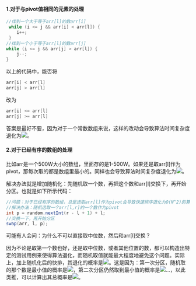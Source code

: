 #### 1.对于与pivot值相同的元素的处理
```java
//找到一个大于等于arr[l]的数arr[i]
 while (i <= j && arr[i] < arr[l]) {
    i++;
 }
//找到一个小于等于arr[l]的数arr[j]
while (i <= j && arr[j] > arr[l]) {
	j--;
}
```
以上的代码中，能否将

```java
arr[i] < arr[l]
arr[j] > arr[l]
```

改为

``` java
arr[i] <= arr[l]
arr[j] >= arr[l]
```

答案是最好不要，因为对于一个常数数组来说，这样的改动会导致算法时间复杂度退化为![](https://latex.codecogs.com/svg.latex?O(N^2))。

#### 2.对于已经有序的数组的处理

比如arr是一个500W大小的数组，里面存的是1-500W。如果还是取arr[l]作为pivot，那每次取的都是数组里最小的。同样也会导致算法时间复杂度退化为![](https://latex.codecogs.com/svg.latex?O(N^2))。

解决办法就是增加随机化：先随机取一个数，再把这个数和arr[l]交换下，再开始分区。也就是如下所示代码：

```java
//问题：对于已经有序的数组，总是选取arr[l]作为pivot会导致快速排序退化为O(N^2)的算法，数据量大的的时候甚至会栈溢出。
//解决办法：随机选取一个arr[l,r]的一个数作为pivot
int p = random.nextInt(r - l + 1) + l;
//交换一下，再开始分区
swap(arr, l, p);
```

可能有人会问：为什么不可以直接取中位数，然后和arr[l]交换？

因为不论是取第一个数也好，还是取中位数，或者其他位置的数，都可以构造出特定的测试用例来使得算法退化，而随机取值就能最大程度地避免这个问题。实际上，加上随机化后的快排，其退化的概率是![](https://latex.codecogs.com/svg.latex?\frac{1}{n!})。这是因为：第一次分区，随机取的那个数是最小值的概率是![](https://latex.codecogs.com/svg.latex?\frac{1}{n})，第二次分区仍然取到最小值的概率是![](https://latex.codecogs.com/svg.latex?\frac{1}{n-1})...，以此类推，可以计算出其总概率是![](https://latex.codecogs.com/svg.latex?\frac{1}{n!})。

